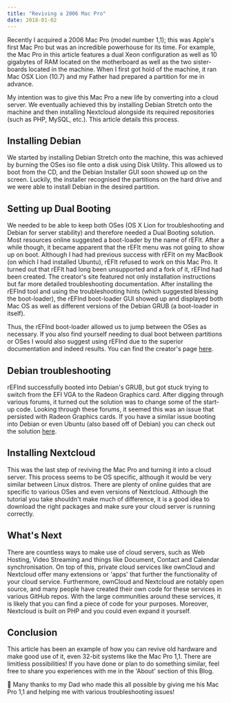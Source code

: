 ```yaml
---
title: "Reviving a 2006 Mac Pro"
date: 2018-01-02
---
```


Recently I acquired a 2006 Mac Pro (model number 1,1); this was Apple's first Mac Pro but was an incredible powerhouse for its time. For example, the Mac Pro in this article features a dual Xeon configuration as well as 10 gigabytes of RAM located on the motherboard as well as the two sister-boards located in the machine. When I first got hold of the machine, it ran Mac OSX Lion (10.7) and my Father had prepared a partition for me in advance.

My intention was to give this Mac Pro a new life by converting into a cloud server. We eventually achieved this by installing Debian Stretch onto the machine and then installing Nextcloud alongside its required repositories (such as PHP, MySQL, etc.). This article details this process.

## Installing Debian

We started by installing Debian Stretch onto the machine, this was achieved by burning the OSes iso file onto a disk using Disk Utility. This allowed us to boot from the CD, and the Debian Installer GUI soon showed up on the screen. Luckily, the installer recognised the partitions on the hard drive and we were able to install Debian in the desired partition.

## Setting up Dual Booting

We needed to be able to keep both OSes (OS X Lion for troubleshooting and Debian for server stability) and therefore needed a Dual Booting solution. Most resources online suggested a boot-loader by the name of rEFIt. After a while though, it became apparent that the rEFIt menu was not going to show up on boot. Although I had had previous success with rEFIt on my MacBook (on which I had installed Ubuntu), rEFIt refused to work on this Mac Pro. It turned out that rEFIt had long been unsupported and a fork of it, rEFInd had been created. The creator's site featured not only installation instructions but far more detailed troubleshooting documentation. After installing the rEFInd tool and using the troubleshooting hints (which suggested blessing the boot-loader), the rEFInd boot-loader GUI showed up and displayed both Mac OS as well as different versions of the Debian GRUB (a boot-loader in itself).

Thus, the rEFInd boot-loader allowed us to jump between the OSes as necessary. If you also find yourself needing to dual boot between partitions or OSes I would also suggest using rEFInd due to the superior documentation and indeed results. You can find the creator's page [here](http://www.rodsbooks.com/refind/).

## Debian troubleshooting

rEFInd successfully booted into Debian's GRUB, but got stuck trying to switch from the EFI VGA to the Radeon Graphics card. After digging through various forums, it turned out the solution was to change some of the start-up code. Looking through these forums, it seemed this was an issue that persisted with Radeon Graphics cards. If you have a similar issue booting into Debian or even Ubuntu (also based off of Debian) you can check out the solution [here](https://apple.stackexchange.com/questions/211260/grub-2-error-fb-switching-to-radeondrmfb-from-efi-vga#222003).

## Installing Nextcloud

This was the last step of reviving the Mac Pro and turning it into a cloud server. This process seems to be OS specific, although it would be very similar between Linux distros. There are plenty of online guides that are specific to various OSes and even versions of Nextcloud. Although the tutorial you take shouldn't make much of difference, it is a good idea to download the right packages and make sure your cloud server is running correctly.

## What's Next

There are countless ways to make use of cloud servers, such as Web Hosting, Video Streaming and things like Document, Contact and Calendar synchronisation. On top of this, private cloud services like ownCloud and Nextcloud offer many extensions or 'apps' that further the functionality of your cloud service. Furthermore, ownCloud and Nextcloud are notably open source, and many people have created their own code for these services in various GitHub repos. With the large communities around these services, it is likely that you can find a piece of code for your purposes. Moreover, Nextcloud is built on PHP and you could even expand it yourself.

## Conclusion

This article has been an example of how you can revive old hardware and make good use of it, even 32-bit systems like the Mac Pro 1,1. There are limitless possibilities! If you have done or plan to do something similar, feel free to share you experiences with me in the 'About' section of this Blog.

👏 Many thanks to my Dad who made this all possible by giving me his Mac Pro 1,1 and helping me with various troubleshooting issues!

